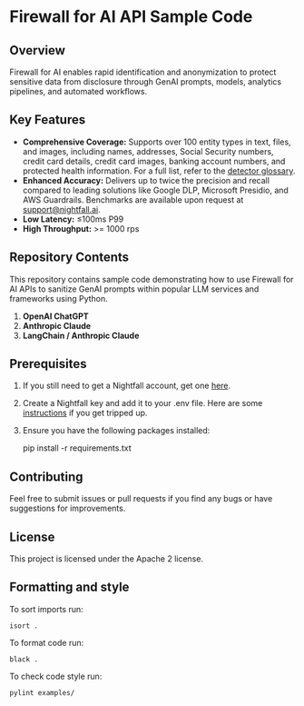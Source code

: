 # Firewall for AI API Sample Code

## Overview

Firewall for AI enables rapid identification and anonymization to protect sensitive data from disclosure through GenAI prompts, models, analytics pipelines, and automated workflows.

## Key Features

- **Comprehensive Coverage:** Supports over 100 entity types in text, files, and images, including names, addresses, Social Security numbers, credit card details, credit card images, banking account numbers, and protected health information. For a full list, refer to the [detector glossary](https://help.nightfall.ai/nightfall-ai/detection-engine/nightfall-detector-glossary).
- **Enhanced Accuracy:** Delivers up to twice the precision and recall compared to leading solutions like Google DLP, Microsoft Presidio, and AWS Guardrails. Benchmarks are available upon request at [support@nightfall.ai](mailto:support@nightfall.ai).
- **Low Latency:** ≤100ms P99
- **High Throughput:** >= 1000 rps

## Repository Contents

This repository contains sample code demonstrating how to use Firewall for AI APIs to sanitize GenAI prompts within popular LLM services and frameworks using Python.
1. **OpenAI ChatGPT**
2. **Anthropic Claude**
3. **LangChain / Anthropic Claude**

## Prerequisites

1. If you still need to get a Nightfall account, get one [here](https://firewallforai.com).

2. Create a Nightfall key and add it to your .env file. Here are some [instructions](https://help.nightfall.ai/nightfall-firewall-for-ai/key-concepts/setting-up-nightfall/creating-api-key) if you get tripped up.   

2. Ensure you have the following packages installed:

    pip install -r requirements.txt 

## Contributing
Feel free to submit issues or pull requests if you find any bugs or have suggestions for improvements.

## License
This project is licensed under the Apache 2 license.

## Formatting and style

To sort imports run:

    isort .

To format code run:

    black .

To check code style run:

    pylint examples/
